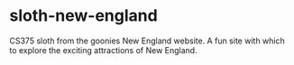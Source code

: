 # sloth-new-england
CS375 sloth from the goonies New England website.
A fun site with which to explore the exciting attractions of New England.
